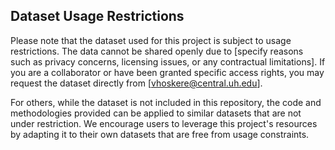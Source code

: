 ## Dataset Usage Restrictions

Please note that the dataset used for this project is subject to usage restrictions. The data cannot be shared openly due to [specify reasons such as privacy concerns, licensing issues, or any contractual limitations]. If you are a collaborator or have been granted specific access rights, you may request the dataset directly from [vhoskere@central.uh.edu].

For others, while the dataset is not included in this repository, the code and methodologies provided can be applied to similar datasets that are not under restriction. We encourage users to leverage this project's resources by adapting it to their own datasets that are free from usage constraints.
